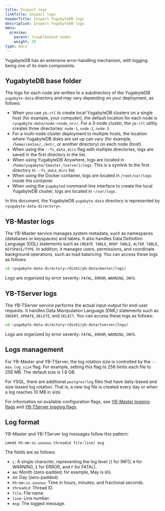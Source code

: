 ```yaml
---
title: Inspect logs
linkTitle: Inspect logs
headerTitle: Inspect YugabyteDB logs
description: Inspect YugabyteDB logs
menu:
  preview:
    parent: troubleshoot-nodes
    weight: 20
type: docs
---
```


YugabyteDB has an extensive error-handling mechanism, with logging being one of its main components.

## YugabyteDB base folder

The logs for each node are written to a subdirectory of the YugabyteDB `yugabyte-data` directory and may vary depending on your deployment, as follows:

- When you use `yb-ctl` to create local YugabyteDB clusters on a single host (for example, your computer), the default location for each node is `/yugabyte-data/node-<node_nr>/`. For a 3-node cluster, the `yb-ctl` utility creates three directories: `node-1`, `node-2`, `node-3`.
- For a multi-node cluster deployment to multiple hosts, the location where YugabyteDB disks are set up can vary (for example, `/home/centos/`, `/mnt/`, or another directory) on each node (host).
- When using the `--fs_data_dirs` flag with multiple directories, logs are saved in the first directory in the list.
- When using YugabyteDB Anywhere, logs are located in `/home/yugabyte/{master,tserver}/logs`. This is a symlink to the first directory in `--fs_data_dirs` list.
- When using the Docker container, logs are located in `/root/var/logs` inside the container.
- When using the `yugabyted` command-line interface to create the local YugabyteDB cluster, logs are located in `~/var/logs`.

In this document, the YugabyteDB `yugabyte-data` directory is represented by `<yugabyte-data-directory>`.

## YB-Master logs

The YB-Master service manages system metadata, such as namespaces (databases or keyspaces) and tables. It also handles Data Definition Language (DDL) statements such as `CREATE TABLE`, `DROP TABLE`, `ALTER TABLE`, `KEYSPACE/TYPE`. In addition, it manages users, permissions, and coordinate background operations, such as load balancing. You can access these logs as follows:

```sh
cd <yugabyte-data-directory>/disk1/yb-data/master/logs/
```

Logs are organized by error severity: `FATAL`, `ERROR`, `WARNING`, `INFO`.

## YB-TServer logs

The YB-TServer service performs the actual input-output for end-user requests. It handles Data Manipulation Language (DML) statements such as `INSERT`, `UPDATE`, `DELETE`, and `SELECT`. You can access these logs as follows:

```sh
cd <yugabyte-data-directory>/disk1/yb-data/tserver/logs/
```

Logs are organized by error severity: `FATAL`, `ERROR`, `WARNING`, `INFO`. 

## Logs management

For YB-Master and YB-TServer, the log rotation size is controlled by the `--max_log_size` flag. For example, setting this flag to 256 limits each file to 256 MB. The default size is 1.8 GB.

For YSQL, there are additional `postgres*log` files that have daily-based and size-based log rotation. That is, a new log file is created every day or when a log reaches 10 MB in size.

For information on available configuration flags, see [YB-Master logging flags](../../../reference/configuration/yb-master/#logging-flags) and [YB-TServer logging flags](../../../reference/configuration/yb-tserver/#logging-flags).

## Log format

YB-Master and YB-TServer log messages follow this pattern:

```output
Lmmdd hh:mm:ss.uuuuuu threadid file:line] msg
```

The fields are as follows:

- `L`: A single character, representing the log level (`I` for INFO, `W` for WARNING, `E` for ERROR, and `F` for FATAL).
- `mm`: Month (zero-padded; for example, May is `05`).
- `dd`: Day (zero-padded).
- `hh:mm:ss.uuuuuu`: Time in hours, minutes, and fractional seconds.
- `threadid`: Thread ID.
- `file`: File name.
- `line`: Line number.
- `msg`: The logged message.
